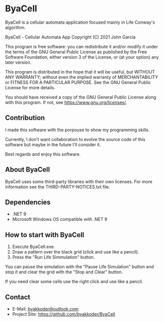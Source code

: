 # ByaCell

ByaCell is a cellular automata application focused
mainly in Life Conway's algorithm.

ByaCell - Cellular Automata App
Copyright (C) 2021 John García

This program is free software: you can redistribute it and/or modify
it under the terms of the GNU General Public License as published by
the Free Software Foundation, either version 3 of the License, or
(at your option) any later version.

This program is distributed in the hope that it will be useful,
but WITHOUT ANY WARRANTY; without even the implied warranty of
MERCHANTABILITY or FITNESS FOR A PARTICULAR PURPOSE.  See the
GNU General Public License for more details.

You should have received a copy of the GNU General Public License
along with this program.  If not, see <https://www.gnu.org/licenses/>.


## Contribution

I made this software with the porpouse to show my programming skills.

Currently, I don't want collaboration to evolve the source code of this 
software but maybe in the future I'll consider it.

Best regards and enjoy this software.


## About ByaCell

ByaCell uses some third-party libraries with their own licenses. For more information
see the THIRD-PARTY-NOTICES.txt file.


## Dependencies

* .NET 9
* Microsoft Windows OS compatible with .NET 9


## How to start with ByaCell

1. Execute ByaCell.exe.
2. Draw a pattern over the black grid (click and use like a pencil).
3. Press the "Run Life Simmulation" button.

You can pause the simulation with the "Pause Life Simulation" button 
and stop it and clear the grid with the "Stop and Clear" button.

If you need clear some cells use the right click and use like a pencil.


## Contact

* E-Mail: byakkoder@outlook.com
* Project Site: https://github.com/byakkoder/ByaCell
